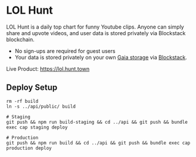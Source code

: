 # LOL Hunt
LOL Hunt is a daily top chart for funny Youtube clips.
Anyone can simply share and upvote videos, and user data is stored privately via Blockstack blockchain.
- No sign-ups are required for guest users
- Your data is stored privately on your own [Gaia storage](https://github.com/blockstack/gaia) via [Blockstack](https://blockstack.org/).

Live Product: https://lol.hunt.town

## Deploy Setup
```
rm -rf build
ln -s ../api/public/ build

# Staging
git push && npm run build-staging && cd ../api && git push && bundle exec cap staging deploy

# Production
git push && npm run build && cd ../api && git push && bundle exec cap production deploy
```
